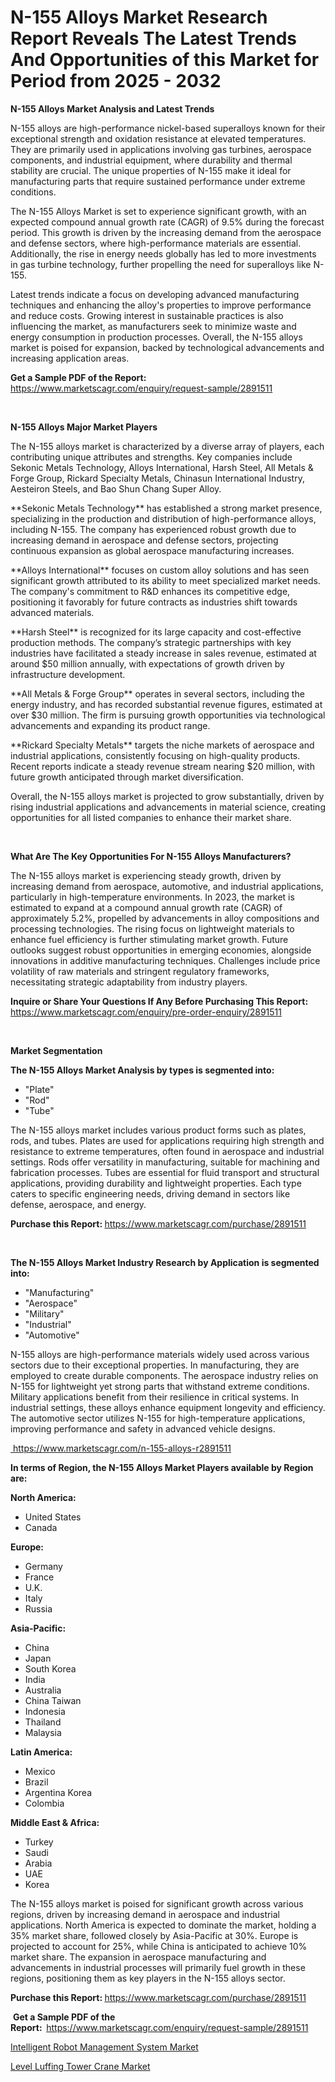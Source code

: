 <p><h1>N-155 Alloys Market Research Report Reveals The Latest Trends And Opportunities of this Market for Period from 2025 - 2032</h1></p><p><strong>N-155 Alloys Market Analysis and Latest Trends</strong></p>
<p><p>N-155 alloys are high-performance nickel-based superalloys known for their exceptional strength and oxidation resistance at elevated temperatures. They are primarily used in applications involving gas turbines, aerospace components, and industrial equipment, where durability and thermal stability are crucial. The unique properties of N-155 make it ideal for manufacturing parts that require sustained performance under extreme conditions.</p><p>The N-155 Alloys Market is set to experience significant growth, with an expected compound annual growth rate (CAGR) of 9.5% during the forecast period. This growth is driven by the increasing demand from the aerospace and defense sectors, where high-performance materials are essential. Additionally, the rise in energy needs globally has led to more investments in gas turbine technology, further propelling the need for superalloys like N-155.</p><p>Latest trends indicate a focus on developing advanced manufacturing techniques and enhancing the alloy's properties to improve performance and reduce costs. Growing interest in sustainable practices is also influencing the market, as manufacturers seek to minimize waste and energy consumption in production processes. Overall, the N-155 alloys market is poised for expansion, backed by technological advancements and increasing application areas.</p></p>
<p><strong>Get a Sample PDF of the Report:&nbsp;</strong> <a href="https://www.marketscagr.com/enquiry/request-sample/2891511?utm_campaign=2114&utm_medium=2&utm_source=Github&utm_content=ia&utm_term=14032025&utm_id=n-155-alloys">https://www.marketscagr.com/enquiry/request-sample/2891511</a></p>
<p>&nbsp;</p>
<p><strong>N-155 Alloys Major Market Players</strong></p>
<p><p>The N-155 alloys market is characterized by a diverse array of players, each contributing unique attributes and strengths. Key companies include Sekonic Metals Technology, Alloys International, Harsh Steel, All Metals & Forge Group, Rickard Specialty Metals, Chinasun International Industry, Aesteiron Steels, and Bao Shun Chang Super Alloy.</p><p>**Sekonic Metals Technology** has established a strong market presence, specializing in the production and distribution of high-performance alloys, including N-155. The company has experienced robust growth due to increasing demand in aerospace and defense sectors, projecting continuous expansion as global aerospace manufacturing increases.</p><p>**Alloys International** focuses on custom alloy solutions and has seen significant growth attributed to its ability to meet specialized market needs. The company's commitment to R&D enhances its competitive edge, positioning it favorably for future contracts as industries shift towards advanced materials.</p><p>**Harsh Steel** is recognized for its large capacity and cost-effective production methods. The company’s strategic partnerships with key industries have facilitated a steady increase in sales revenue, estimated at around $50 million annually, with expectations of growth driven by infrastructure development.</p><p>**All Metals & Forge Group** operates in several sectors, including the energy industry, and has recorded substantial revenue figures, estimated at over $30 million. The firm is pursuing growth opportunities via technological advancements and expanding its product range.</p><p>**Rickard Specialty Metals** targets the niche markets of aerospace and industrial applications, consistently focusing on high-quality products. Recent reports indicate a steady revenue stream nearing $20 million, with future growth anticipated through market diversification.</p><p>Overall, the N-155 alloys market is projected to grow substantially, driven by rising industrial applications and advancements in material science, creating opportunities for all listed companies to enhance their market share.</p></p>
<p>&nbsp;</p>
<p><strong>What Are The Key Opportunities For N-155 Alloys Manufacturers?</strong></p>
<p><p>The N-155 alloys market is experiencing steady growth, driven by increasing demand from aerospace, automotive, and industrial applications, particularly in high-temperature environments. In 2023, the market is estimated to expand at a compound annual growth rate (CAGR) of approximately 5.2%, propelled by advancements in alloy compositions and processing technologies. The rising focus on lightweight materials to enhance fuel efficiency is further stimulating market growth. Future outlooks suggest robust opportunities in emerging economies, alongside innovations in additive manufacturing techniques. Challenges include price volatility of raw materials and stringent regulatory frameworks, necessitating strategic adaptability from industry players.</p></p>
<p><strong>Inquire or Share Your Questions If Any Before Purchasing This Report:</strong> <a href="https://www.marketscagr.com/enquiry/pre-order-enquiry/2891511?utm_campaign=2114&utm_medium=2&utm_source=Github&utm_content=ia&utm_term=14032025&utm_id=n-155-alloys">https://www.marketscagr.com/enquiry/pre-order-enquiry/2891511</a></p>
<p>&nbsp;</p>
<p><strong>Market Segmentation</strong></p>
<p><strong>The N-155 Alloys Market Analysis by types is segmented into:</strong></p>
<p><ul><li>"Plate"</li><li>"Rod"</li><li>"Tube"</li></ul></p>
<p><p>The N-155 alloys market includes various product forms such as plates, rods, and tubes. Plates are used for applications requiring high strength and resistance to extreme temperatures, often found in aerospace and industrial settings. Rods offer versatility in manufacturing, suitable for machining and fabrication processes. Tubes are essential for fluid transport and structural applications, providing durability and lightweight properties. Each type caters to specific engineering needs, driving demand in sectors like defense, aerospace, and energy.</p></p>
<p><strong>Purchase this Report:&nbsp;</strong><a href="https://www.marketscagr.com/purchase/2891511?utm_campaign=2114&utm_medium=2&utm_source=Github&utm_content=ia&utm_term=14032025&utm_id=n-155-alloys">https://www.marketscagr.com/purchase/2891511</a></p>
<p>&nbsp;</p>
<p><strong>The N-155 Alloys Market Industry Research by Application is segmented into:</strong></p>
<p><ul><li>"Manufacturing"</li><li>"Aerospace"</li><li>"Military"</li><li>"Industrial"</li><li>"Automotive"</li></ul></p>
<p><p>N-155 alloys are high-performance materials widely used across various sectors due to their exceptional properties. In manufacturing, they are employed to create durable components. The aerospace industry relies on N-155 for lightweight yet strong parts that withstand extreme conditions. Military applications benefit from their resilience in critical systems. In industrial settings, these alloys enhance equipment longevity and efficiency. The automotive sector utilizes N-155 for high-temperature applications, improving performance and safety in advanced vehicle designs.</p></p>
<p><a href="https://www.marketscagr.com/n-155-alloys-r2891511?utm_campaign=2114&utm_medium=2&utm_source=Github&utm_content=ia&utm_term=14032025&utm_id=n-155-alloys">&nbsp;https://www.marketscagr.com/n-155-alloys-r2891511</a></p>
<p><strong>In terms of Region, the N-155 Alloys Market Players available by Region are:</strong></p>
<p>
    <p> <strong> North America: </strong>
        <ul>
            <li>United States</li>
            <li>Canada</li>
        </ul>
        </p> 
    <p> <strong> Europe: </strong>
        <ul>
            <li>Germany</li>
            <li>France</li>
            <li>U.K.</li>
            <li>Italy</li>
            <li>Russia</li>
        </ul>
        </p> 
    <p> <strong> Asia-Pacific: </strong>
        <ul>
            <li>China</li>
            <li>Japan</li>
            <li>South Korea</li>
            <li>India</li>
            <li>Australia</li>
            <li>China Taiwan</li>
            <li>Indonesia</li>
            <li>Thailand</li>
            <li>Malaysia</li>
        </ul>
        </p> 
    <p> <strong> Latin America: </strong>
        <ul>
            <li>Mexico</li>
            <li>Brazil</li>
            <li>Argentina Korea</li>
            <li>Colombia</li>
        </ul>
        </p> 
    <p> <strong> Middle East & Africa: </strong>
        <ul>
            <li>Turkey</li>
            <li>Saudi</li>
            <li>Arabia</li>
            <li>UAE</li>
            <li>Korea</li>
        </ul>
    </p>
    </p>
<p><p>The N-155 alloys market is poised for significant growth across various regions, driven by increasing demand in aerospace and industrial applications. North America is expected to dominate the market, holding a 35% market share, followed closely by Asia-Pacific at 30%. Europe is projected to account for 25%, while China is anticipated to achieve 10% market share. The expansion in aerospace manufacturing and advancements in industrial processes will primarily fuel growth in these regions, positioning them as key players in the N-155 alloys sector.</p></p>
<p><strong>Purchase this Report: </strong><a href="https://www.marketscagr.com/purchase/2891511?utm_campaign=2114&utm_medium=2&utm_source=Github&utm_content=ia&utm_term=14032025&utm_id=n-155-alloys">https://www.marketscagr.com/purchase/2891511</a></p>
<p>&nbsp;<strong>Get a Sample PDF of the Report:&nbsp;&nbsp;</strong><a href="https://www.marketscagr.com/enquiry/request-sample/2891511?utm_campaign=2114&utm_medium=2&utm_source=Github&utm_content=ia&utm_term=14032025&utm_id=n-155-alloys">https://www.marketscagr.com/enquiry/request-sample/2891511</a></p>
<p><strong></strong></p>
<p><p><a href="https://github.com/pizolina/Market-Research-Report-List-7/blob/main/intelligent-robot-management-system-market.md?utm_campaign=2114&utm_medium=2&utm_source=Github&utm_content=ia&utm_term=14032025&utm_id=n-155-alloys">Intelligent Robot Management System Market</a></p><p><a href="https://github.com/tamvrosiya/Market-Research-Report-List-6/blob/main/level-luffing-tower-crane-market.md?utm_campaign=2114&utm_medium=2&utm_source=Github&utm_content=ia&utm_term=14032025&utm_id=n-155-alloys">Level Luffing Tower Crane Market</a></p></p>
